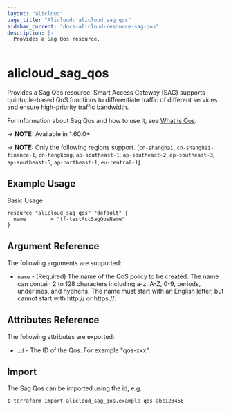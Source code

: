 ```yaml
---
layout: "alicloud"
page_title: "Alicloud: alicloud_sag_qos"
sidebar_current: "docs-alicloud-resource-sag-qos"
description: |-
  Provides a Sag Qos resource.
---
```


# alicloud\_sag\_qos

Provides a Sag Qos resource. Smart Access Gateway (SAG) supports quintuple-based QoS functions to differentiate traffic of different services and ensure high-priority traffic bandwidth.

For information about Sag Qos and how to use it, see [What is Qos](https://www.alibabacloud.com/help/doc-detail/131306.htm).

-> **NOTE:** Available in 1.60.0+

-> **NOTE:** Only the following regions support. [`cn-shanghai`, `cn-shanghai-finance-1`, `cn-hongkong`, `ap-southeast-1`, `ap-southeast-2`, `ap-southeast-3`, `ap-southeast-5`, `ap-northeast-1`, `eu-central-1`]

## Example Usage

Basic Usage

```
resource "alicloud_sag_qos" "default" {
  name        = "tf-testAccSagQosName"
}
```
## Argument Reference

The following arguments are supported:

* `name` - (Required) The name of the QoS policy to be created. The name can contain 2 to 128 characters including a-z, A-Z, 0-9, periods, underlines, and hyphens. The name must start with an English letter, but cannot start with http:// or https://.

## Attributes Reference

The following attributes are exported:

* `id` - The ID of the Qos. For example "qos-xxx".

## Import

The Sag Qos can be imported using the id, e.g.

```
$ terraform import alicloud_sag_qos.example qos-abc123456
```

